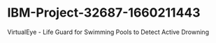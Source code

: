# IBM-Project-32687-1660211443
VirtualEye - Life Guard for Swimming Pools to Detect Active Drowning

